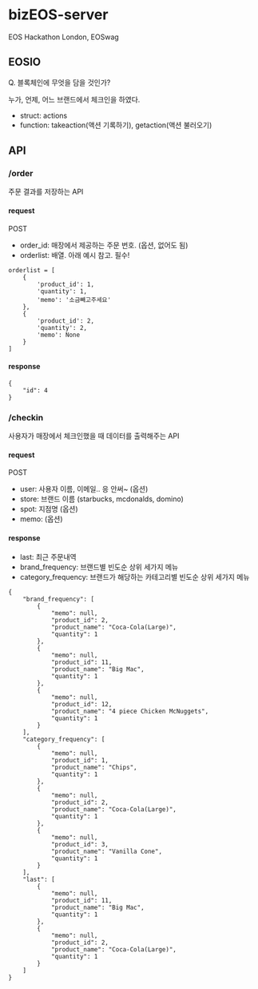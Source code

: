 # bizEOS-server
EOS Hackathon London, EOSwag


## EOSIO

Q. 블록체인에 무엇을 담을 것인가?

누가, 언제, 어느 브랜드에서 체크인을 하였다.



- struct: actions
- function: takeaction(액션 기록하기), getaction(액션 불러오기)






## API

### /order

주문 결과를 저장하는 API

#### request

POST

- order_id: 매장에서 제공하는 주문 번호. (옵션, 없어도 됨)
- orderlist: 배열. 아래 예시 참고. 필수!
```
orderlist = [
    {
        'product_id': 1,
        'quantity': 1,
        'memo': '소금빼고주세요'
    },
    {
        'product_id': 2,
        'quantity': 2,
        'memo': None
    }
]
```

#### response

```
{
    "id": 4
}
```




### /checkin

사용자가 매장에서 체크인했을 때 데이터를 출력해주는 API

#### request

POST

- user: 사용자 이름, 이메일.. 응 안써~ (옵션)
- store: 브랜드 이름 (starbucks, mcdonalds, domino)
- spot: 지점명 (옵션)
- memo: (옵션)


#### response

- last: 최근 주문내역
- brand_frequency: 브랜드별 빈도순 상위 세가지 메뉴
- category_frequency: 브랜드가 해당하는 카테고리별 빈도순 상위 세가지 메뉴

```
{
    "brand_frequency": [
        {
            "memo": null,
            "product_id": 2,
            "product_name": "Coca-Cola(Large)",
            "quantity": 1
        },
        {
            "memo": null,
            "product_id": 11,
            "product_name": "Big Mac",
            "quantity": 1
        },
        {
            "memo": null,
            "product_id": 12,
            "product_name": "4 piece Chicken McNuggets",
            "quantity": 1
        }
    ],
    "category_frequency": [
        {
            "memo": null,
            "product_id": 1,
            "product_name": "Chips",
            "quantity": 1
        },
        {
            "memo": null,
            "product_id": 2,
            "product_name": "Coca-Cola(Large)",
            "quantity": 1
        },
        {
            "memo": null,
            "product_id": 3,
            "product_name": "Vanilla Cone",
            "quantity": 1
        }
    ],
    "last": [
        {
            "memo": null,
            "product_id": 11,
            "product_name": "Big Mac",
            "quantity": 1
        },
        {
            "memo": null,
            "product_id": 2,
            "product_name": "Coca-Cola(Large)",
            "quantity": 1
        }
    ]
}
```

